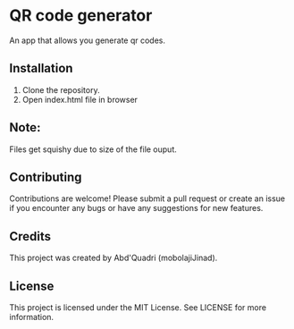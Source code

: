 # QR code generator

An app that allows you generate qr codes.

## Installation

1. Clone the repository.
2. Open index.html file in browser

## Note:

Files get squishy due to size of the file ouput.

## Contributing

Contributions are welcome! Please submit a pull request or create an issue if you encounter any bugs or have any suggestions for new features.

## Credits

This project was created by Abd'Quadri (mobolajiJinad).

## License

This project is licensed under the MIT License. See LICENSE for more information.
